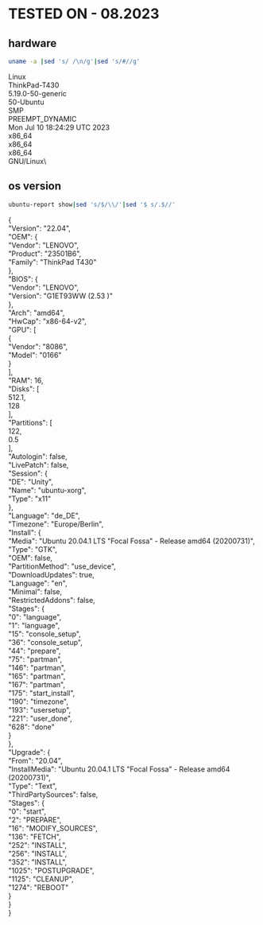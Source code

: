 # TESTED ON - 08.2023

## hardware

```bash
uname -a |sed 's/ /\n/g'|sed 's/#//g'
```

Linux\
ThinkPad-T430\
5.19.0-50-generic\
50-Ubuntu\
SMP\
PREEMPT_DYNAMIC\
Mon Jul 10 18:24:29 UTC 2023\
x86_64\
x86_64\
x86_64\
GNU/Linux\

## os version

```bash
ubuntu-report show|sed 's/$/\\/'|sed '$ s/.$//'
```

{\
  "Version": "22.04",\
  "OEM": {\
    "Vendor": "LENOVO",\
    "Product": "23501B6",\
    "Family": "ThinkPad T430"\
  },\
  "BIOS": {\
    "Vendor": "LENOVO",\
    "Version": "G1ET93WW (2.53 )"\
  },\
  "Arch": "amd64",\
  "HwCap": "x86-64-v2",\
  "GPU": [\
    {\
      "Vendor": "8086",\
      "Model": "0166"\
    }\
  ],\
  "RAM": 16,\
  "Disks": [\
    512.1,\
    128\
  ],\
  "Partitions": [\
    122,\
    0.5\
  ],\
  "Autologin": false,\
  "LivePatch": false,\
  "Session": {\
    "DE": "Unity",\
    "Name": "ubuntu-xorg",\
    "Type": "x11"\
  },\
  "Language": "de_DE",\
  "Timezone": "Europe/Berlin",\
  "Install": {\
    "Media": "Ubuntu 20.04.1 LTS \"Focal Fossa\" - Release amd64 (20200731)",\
    "Type": "GTK",\
    "OEM": false,\
    "PartitionMethod": "use_device",\
    "DownloadUpdates": true,\
    "Language": "en",\
    "Minimal": false,\
    "RestrictedAddons": false,\
    "Stages": {\
      "0": "language",\
      "1": "language",\
      "15": "console_setup",\
      "36": "console_setup",\
      "44": "prepare",\
      "75": "partman",\
      "146": "partman",\
      "165": "partman",\
      "167": "partman",\
      "175": "start_install",\
      "190": "timezone",\
      "193": "usersetup",\
      "221": "user_done",\
      "628": "done"\
    }\
  },\
  "Upgrade": {\
    "From": "20.04",\
    "InstallMedia": "Ubuntu 20.04.1 LTS \"Focal Fossa\" - Release amd64 (20200731)",\
    "Type": "Text",\
    "ThirdPartySources": false,\
    "Stages": {\
      "0": "start",\
      "2": "PREPARE",\
      "16": "MODIFY_SOURCES",\
      "136": "FETCH",\
      "252": "INSTALL",\
      "256": "INSTALL",\
      "352": "INSTALL",\
      "1025": "POSTUPGRADE",\
      "1125": "CLEANUP",\
      "1274": "REBOOT"\
    }\
  }\
}
